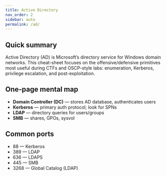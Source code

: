 ```yaml
---
title: Active Directory
nav_order: 2
sidebar: auto
permalink: /ad/
---
```


## Quick summary
Active Directory (AD) is Microsoft’s directory service for Windows domain networks. This cheat-sheet focuses on the offensive/defensive primitives most useful during CTFs and OSCP-style labs: enumeration, Kerberos, privilege escalation, and post-exploitation.


## One-page mental map
- **Domain Controller (DC)** — stores AD database, authenticates users
- **Kerberos** — primary auth protocol; look for SPNs
- **LDAP** — directory queries for users/groups
- **SMB** — shares, GPOs, sysvol


## Common ports
- 88 — Kerberos
- 389 — LDAP
- 636 — LDAPS
- 445 — SMB
- 3268 — Global Catalog (LDAP)
